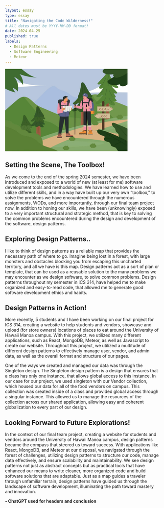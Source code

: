 ```yaml
---
layout: essay
type: essay
title: "Navigating the Code Wilderness!"
# All dates must be YYYY-MM-DD format!
date: 2024-04-25
published: true
labels:
  - Design Patterns
  - Software Engineering
  - Meteor 
---
```


<img width="400px" class="rounded float-start pe-4" src="../img/two-hikers.jpg">


## Setting the Scene, The Toolbox!

As we come to the end of the spring 2024 semester, we have been introduced and exposed to a world of new (at least for me) software development tools and methodologies. We have learned how to use and utilize different skills, and in a way have built up our very own “toolbox,” to solve the problems we have encountered through the numerous assignments, WODs, and more importantly, through our final team project now. In addition to honing our skills, we have been (unknowingly) exposed to a very important structural and strategic method, that is key to solving the common problems encountered during the design and development of the software, design patterns.


## Exploring Design Patterns..

I like to think of design patterns as a reliable map that provides the necessary path of where to go. Imagine being lost in a forest, with large monsters and obstacles blocking you from escaping this uncharted territory, and all we have is this map. Design patterns act as a sort of plan or template, that can be used as a reusable solution to the many problems we may encounter as we design software, to solve common problems. Design patterns throughout my semester in ICS 314, have helped me to make organized and easy-to-read code, that allowed me to generate good software development ethics and habits.


## Design Patterns in Action!

More recently, 5 students and I have been working on our final project for ICS 314, creating a website to help students and vendors, showcase and upload (for store owners) locations of places to eat around the University of Hawaii Manoa campus. With this project, we utilized many different applications, such as React, MongoDB, Meteor, as well as Javascript to create our website. Throughout this project, we utilized a multitude of different design patterns to effectively manage user, vendor, and admin data, as well as the overall format and structure of our pages. 

One of the ways we created and managed our data was through the Singleton design. The Singleton design pattern is a design that ensures that a class has only one instance, that allows global access to this instance. In our case for our project, we used singleton with our Vendor collection, which housed our data for all of the food vendors on campus. This collection was created inside of a class and provided global access through a singular instance. This allowed us to manage the resources of the collection across our shared application, allowing easy and coherent globalization to every part of our design.


## Looking Forward to Future Explorations!

In the context of our final team project, creating a website for students and vendors around the University of Hawaii Manoa campus, design patterns became the compass that steered us toward success. With applications like React, MongoDB, and Meteor at our disposal, we navigated through the forest of challenges, utilizing design patterns to structure our code, manage data effectively, and ensure scalability and maintainability. We see design patterns not just as abstract concepts but as practical tools that have enhanced our means to write cleaner, more organized code and build software solutions that are adaptable. Just as a map guides a traveler through unfamiliar terrain, design patterns have guided us through the landscape of software development, illuminating the path toward mastery and innovation.



**- ChatGPT used for headers and conclusion**
